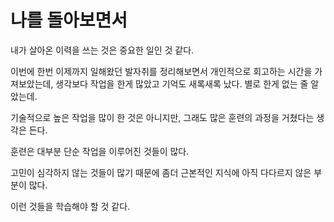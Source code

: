 # 나를 돌아보면서

내가 살아온 이력을 쓰는 것은 중요한 일인 것 같다.

이번에 한번 이제까지 일해왔던 발자취를 정리해보면서 개인적으로 회고하는 시간을 가져보았는데, 생각보다 작업을 한게 많았고 기억도 새록새록 났다. 별로 한게 없는 줄 알았는데.

기술적으로 높은 작업을 많이 한 것은 아니지만, 그래도 많은 훈련의 과정을 거쳤다는 생각은 든다.

훈련은 대부분 단순 작업을 이루어진 것들이 많다.

고민이 심각하지 않는 것들이 많기 때문에 좀더 근본적인 지식에 아직 다다르지 않은 부분이 많다.

이런 것들을 학습해야 할 것 같다.
